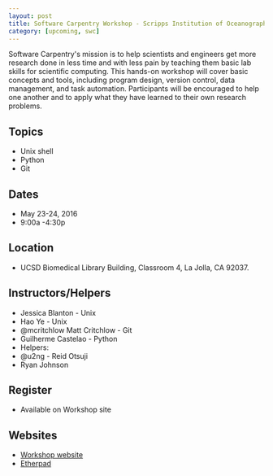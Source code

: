 ```yaml
---
layout: post
title: Software Carpentry Workshop - Scripps Institution of Oceanography
category: [upcoming, swc]
---
```


Software Carpentry's mission is to help scientists and engineers get more research done in less time and with less pain by teaching them basic lab skills for scientific computing. This hands-on workshop will cover basic concepts and tools, including program design, version control, data management, and task automation. Participants will be encouraged to help one another and to apply what they have learned to their own research problems.

## Topics 

* Unix shell
* Python
* Git 

## Dates

* May 23-24, 2016
* 9:00a -4:30p 

## Location

* UCSD Biomedical Library Building, Classroom 4, La Jolla, CA 92037. 


## Instructors/Helpers

* Jessica Blanton - Unix
* Hao Ye - Unix
* @mcritchlow Matt Critchlow - Git
* Guilherme Castelao - Python
* Helpers:
* @u2ng - Reid Otsuji
* Ryan Johnson




## Register 

* Available on Workshop site 

## Websites

* [Workshop website](https://ucsdlib.github.io/2017-05-23-UCSDHPC/)
* [Etherpad](http://pad.software-carpentry.org/ucsd-2017)

